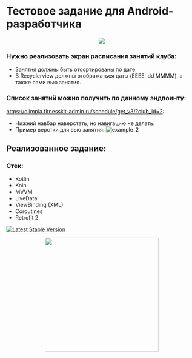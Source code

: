 # Тестовое задание для Android-разработчика

<p align="center">
    <a><img src="https://github.com/DmitryXIII/FK_test_task/assets/91154478/6d02cbe2-126b-4f04-bec0-2fdfbbfdd3f3"/></a>
</p>

### Нужно реализовать экран расписания занятий клуба:
* Занятия должны быть отсортированы по дате.
* В Recyclerview должны отображаться даты (EEEE, dd MMMM), а также сами вью
занятия.

### Список занятий можно получить по данному эндпоинту:
https://olimpia.fitnesskit-admin.ru/schedule/get_v3/?club_id=2:

* Нижний навбар наверстать, но навигацию не делать.
* Пример верстки для вью занятия:
![example_2](https://github.com/DmitryXIII/FK_test_task/assets/91154478/d863aba7-5fdc-447d-a772-9e9660baa412)

## Реализованное задание:
### Стек:
* Kotlin
* Koin
* MVVM
* LiveData
* ViewBinding (XML)
* Coroutines
* Retrofit 2

[![Latest Stable Version](https://img.shields.io/badge/version-1.0.0-green)](https://img.shields.io/badge/version-1.0.0-green)
<p align="center">
    <a><img src="https://github.com/DmitryXIII/FK_test_task/assets/91154478/8b20a9df-30a4-4889-a41e-0e606c97d3f8" width="300"/></a>
